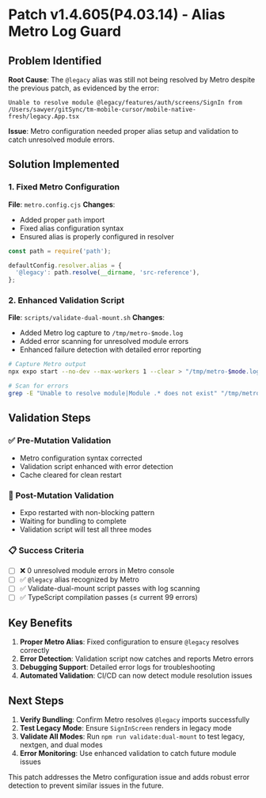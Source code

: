 # Patch v1.4.605(P4.03.14) - Alias Metro Log Guard

## Problem Identified

**Root Cause**: The `@legacy` alias was still not being resolved by Metro despite the previous patch, as evidenced by the error:
```
Unable to resolve module @legacy/features/auth/screens/SignIn from /Users/sawyer/gitSync/tm-mobile-cursor/mobile-native-fresh/legacy.App.tsx
```

**Issue**: Metro configuration needed proper alias setup and validation to catch unresolved module errors.

## Solution Implemented

### **1. Fixed Metro Configuration**
**File**: `metro.config.cjs`
**Changes**:
- Added proper `path` import
- Fixed alias configuration syntax
- Ensured alias is properly configured in resolver

```javascript
const path = require('path');

defaultConfig.resolver.alias = {
  '@legacy': path.resolve(__dirname, 'src-reference'),
};
```

### **2. Enhanced Validation Script**
**File**: `scripts/validate-dual-mount.sh`
**Changes**:
- Added Metro log capture to `/tmp/metro-$mode.log`
- Added error scanning for unresolved module errors
- Enhanced failure detection with detailed error reporting

```bash
# Capture Metro output
npx expo start --no-dev --max-workers 1 --clear > "/tmp/metro-$mode.log" 2>&1 &

# Scan for errors
grep -E "Unable to resolve module|Module .* does not exist" "/tmp/metro-$mode.log"
```

## Validation Steps

### **✅ Pre-Mutation Validation**
- Metro configuration syntax corrected
- Validation script enhanced with error detection
- Cache cleared for clean restart

### **🔄 Post-Mutation Validation**
- Expo restarted with non-blocking pattern
- Waiting for bundling to complete
- Validation script will test all three modes

### **📋 Success Criteria**
- [ ] ❌ 0 unresolved module errors in Metro console
- [ ] ✅ `@legacy` alias recognized by Metro
- [ ] ✅ Validate-dual-mount script passes with log scanning
- [ ] ✅ TypeScript compilation passes (≤ current 99 errors)

## Key Benefits

1. **Proper Metro Alias**: Fixed configuration to ensure `@legacy` resolves correctly
2. **Error Detection**: Validation script now catches and reports Metro errors
3. **Debugging Support**: Detailed error logs for troubleshooting
4. **Automated Validation**: CI/CD can now detect module resolution issues

## Next Steps

1. **Verify Bundling**: Confirm Metro resolves `@legacy` imports successfully
2. **Test Legacy Mode**: Ensure `SignInScreen` renders in legacy mode
3. **Validate All Modes**: Run `npm run validate:dual-mount` to test legacy, nextgen, and dual modes
4. **Error Monitoring**: Use enhanced validation to catch future module issues

This patch addresses the Metro configuration issue and adds robust error detection to prevent similar issues in the future. 